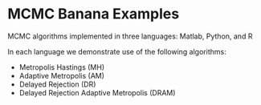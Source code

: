 # MCMC Banana Examples
MCMC algorithms implemented in three languages: Matlab, Python, and R

In each language we demonstrate use of the following algorithms:
- Metropolis Hastings (MH)
- Adaptive Metropolis (AM)
- Delayed Rejection (DR)
- Delayed Rejection Adaptive Metropolis (DRAM)

